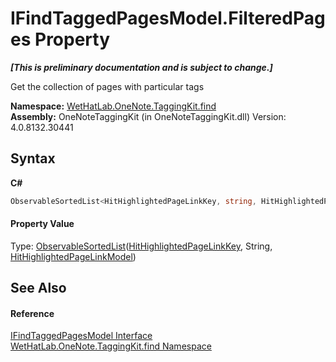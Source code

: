 # IFindTaggedPagesModel.FilteredPages Property 
 _**\[This is preliminary documentation and is subject to change.\]**_

Get the collection of pages with particular tags

**Namespace:**&nbsp;<a href="0e3a8efd-07d2-1709-b1cd-709153222081.md">WetHatLab.OneNote.TaggingKit.find</a><br />**Assembly:**&nbsp;OneNoteTaggingKit (in OneNoteTaggingKit.dll) Version: 4.0.8132.30441

## Syntax

**C#**<br />
``` C#
ObservableSortedList<HitHighlightedPageLinkKey, string, HitHighlightedPageLinkModel> FilteredPages { get; }
```


#### Property Value
Type: <a href="89870249-f56d-ac32-0b8d-d26e5712ecac.md">ObservableSortedList</a>(<a href="43d8cc25-fcd9-1dfc-5430-924b77a33b44.md">HitHighlightedPageLinkKey</a>, String, <a href="4d4cd7ac-7006-c76d-d331-884873162922.md">HitHighlightedPageLinkModel</a>)

## See Also


#### Reference
<a href="bbd40eb0-67c9-f321-753a-26d6f6916565.md">IFindTaggedPagesModel Interface</a><br /><a href="0e3a8efd-07d2-1709-b1cd-709153222081.md">WetHatLab.OneNote.TaggingKit.find Namespace</a><br />
